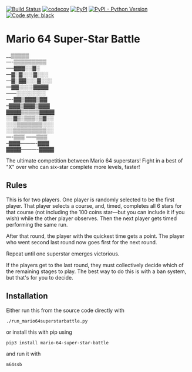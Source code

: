 [![Build Status](https://travis-ci.com/mwiens91/mario-64-super-star-battle.svg?branch=master)](https://travis-ci.com/mwiens91/mario-64-super-star-battle)
[![codecov](https://codecov.io/gh/mwiens91/mario-64-super-star-battle/branch/master/graph/badge.svg)](https://codecov.io/gh/mwiens91/mario-64-super-star-battle)
[![PyPI](https://img.shields.io/pypi/v/mario-64-super-star-battle.svg)](https://pypi.org/project/mario-64-super-star-battle/)
[![PyPI - Python Version](https://img.shields.io/pypi/pyversions/mario-64-super-star-battle.svg)](https://pypi.org/project/mario-64-super-star-battle/)
[![Code style: black](https://img.shields.io/badge/code%20style-black-000000.svg)](https://github.com/ambv/black)

# Mario 64 Super-Star Battle

__▒▒▒▒▒  
—-▒▒▒▒▒▒▒▒▒  
—–▓▓▓░░▓░  
—▓░▓░░░▓░░░  
—▓░▓▓░░░▓░░░  
—▓▓░░░░▓▓▓▓  
——░░░░░░░░  
—-▓▓▒▓▓▓▒▓▓  
–▓▓▓▒▓▓▓▒▓▓▓  
▓▓▓▓▒▒▒▒▒▓▓▓▓  
░░▓▒░▒▒▒░▒▓░░  
░░░▒▒▒▒▒▒▒░░░  
░░▒▒▒▒▒▒▒▒▒░░  
—-▒▒▒ ——▒▒▒  
–▓▓▓———-▓▓▓  
▓▓▓▓———-▓▓▓▓ 

The ultimate competition between Mario 64 superstars! Fight in a best
of "X" over who can six-star complete more levels, faster!

## Rules

This is for two players. One player is randomly selected to be the first
player. That player selects a course, and, timed, completes all 6 stars
for that course (not including the 100 coins star—but you can include it
if you wish) while the other player observes. Then the next player gets
timed performing the same run.

After that round, the player with the quickest time gets a point. The
player who went second last round now goes first for the next round.

Repeat until one superstar emerges victorious.

If the players get to the last round, they must collectively decide
which of the remaining stages to play. The best way to do this is with a
ban system, but that's for you to decide.

## Installation

Either run this from the source code directly with

```
./run_mario64superstarbattle.py
```

or install this with pip using

```
pip3 install mario-64-super-star-battle
```

and run it with

```
m64ssb
```
